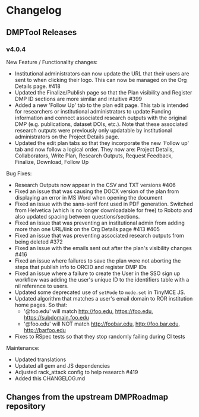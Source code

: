 # Changelog

## DMPTool Releases

### v4.0.4
New Feature / Functionality changes:
- Institutional administrators can now update the URL that their users are sent to when clicking their logo. This can now be managed on the Org Details page. #418
- Updated the Finalize/Publish page so that the Plan visibility and Register DMP ID sections are more similar and intuitive #399
- Added a new 'Follow Up' tab to the plan edit page. This tab is intended for researchers or institutional administrators to update Funding information and connect associated research outputs with the original DMP (e.g. publications, dataset DOIs, etc.). Note that these associated research outputs were previously only updatable by institutional administrators on the Project Details page.
- Updated the edit plan tabs so that they incorporate the new 'Follow up' tab and now follow a logical order. They now are: Project Details, Collaborators, Write Plan, Research Outputs, Request Feedback, Finalize, Download, Follow Up

Bug Fixes:
- Research Outputs now appear in the CSV and TXT versions #406
- Fixed an issue that was causing the DOCX version of the plan from displaying an error in MS Word when opening the document
- Fixed an issue with the sans-serif font used in PDF generation. Switched from Helvetica (which is no longer downloadable for free) to Roboto and also updated spacing between questions/sections.
- Fixed an issue that was preventing an institutional admin from adding more than one URL/link on the Org Details page #413  #405
- Fixed an issue that was preventing associated research outputs from being deleted #372
- Fixed an issue with the emails sent out after the plan's visibility changes #416
- Fixed an issue where failures to save the plan were not aborting the steps that publish info to ORCID and register DMP IDs
- Fixed an issue where a failure to create the User in the SSO sign up workflow was adding the user's unique ID to the identifiers table with a nil reference to users.
- Updated some deprecated use of `setMode` to `mode.set` in TinyMCE JS.
- Updated algorithm that matches a user's email domain to ROR institution home pages. So that:
  - '@foo.edu' will match http://foo.edu, https://foo.edu, https://subdomain.foo.edu
  - '@foo.edu' will NOT match http://foobar.edu, http://foo.bar.edu, http://barfoo.edu
- Fixes to RSpec tests so that they stop randomly failing during CI tests

Maintenance:
- Updated translations
- Updated all gem and JS dependencies
- Adjusted rack_attack config to help research #419
- Added this CHANGELOG.md


## Changes from the upstream DMPRoadmap repository
